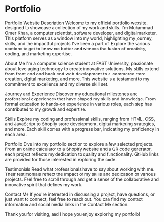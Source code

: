 # Portfolio


Portfolio Website
Description
Welcome to my official portfolio website, designed to showcase a collection of my work and skills. I'm Muhammad Omer Khan, a computer scientist, software developer, and digital marketer. This platform serves as a window into my world, highlighting my journey, skills, and the impactful projects I've been a part of. Explore the various sections to get to know me better and witness the fusion of creativity, coding, and marketing expertise.

About Me
I'm a computer science student at FAST University, passionate about leveraging technology to create innovative solutions. My skills extend from front-end and back-end web development to e-commerce store creation, digital marketing, and more. This website is a testament to my commitment to excellence and my diverse skill set.

Journey and Experience
Discover my educational milestones and professional experiences that have shaped my skills and knowledge. From formal education to hands-on experience in various roles, each step has contributed to my growth and expertise.

Skills
Explore my coding and professional skills, ranging from HTML, CSS, and JavaScript to Shopify store development, digital marketing strategies, and more. Each skill comes with a progress bar, indicating my proficiency in each area.

Portfolio
Dive into my portfolio section to explore a few selected projects. From an online calculator to a Shopify website and a QR code generator, each project reflects my dedication to quality and functionality. GitHub links are provided for those interested in exploring the code.

Testimonials
Read what professionals have to say about working with me. Their testimonials reflect the impact of my skills and dedication on various projects. Feel free to scroll through and get a sense of the collaborative and innovative spirit that defines my work.

Contact Me
If you're interested in discussing a project, have questions, or just want to connect, feel free to reach out. You can find my contact information and social media links in the Contact Me section.

Thank you for visiting, and I hope you enjoy exploring my portfolio!
